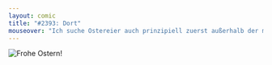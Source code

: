 ```yaml
---
layout: comic
title: "#2393: Dort"
mouseover: "Ich suche Ostereier auch prinzipiell zuerst außerhalb der mir bekannten Welt."
---
```

<img src="http://www.fonflatter.de/bilder/froheostern_s.png" alt="Frohe Ostern!" />
